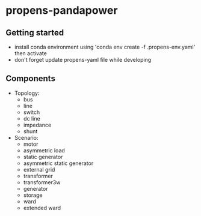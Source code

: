 # propens-pandapower



## Getting started

- install conda environment using 'conda env create -f .propens-env.yaml' then activate
- don't forget update propens-yaml file while developing

## Components
- Topology: 
  - bus
  - line
  - switch
  - dc line
  - impedance
  - shunt
- Scenario:
  - motor
  - asymmetric load
  - static generator
  - asymmetric static generator
  - external grid
  - transformer
  - transformer3w
  - generator
  - storage
  - ward
  - extended ward